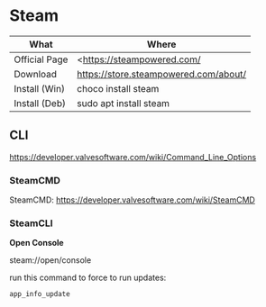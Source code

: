# Steam

| What          | Where |
|---------------|-------|
| Official Page | <https://steampowered.com/|>
| Download      |   <https://store.steampowered.com/about/>    |
| Install (Win)      |choco install steam|
| Install (Deb)      |sudo apt install steam|

## CLI

<https://developer.valvesoftware.com/wiki/Command_Line_Options>

### SteamCMD

SteamCMD: <https://developer.valvesoftware.com/wiki/SteamCMD>

### SteamCLI

**Open Console**

steam://open/console

run this command to force to run updates:

``` steam-cli
app_info_update
```

